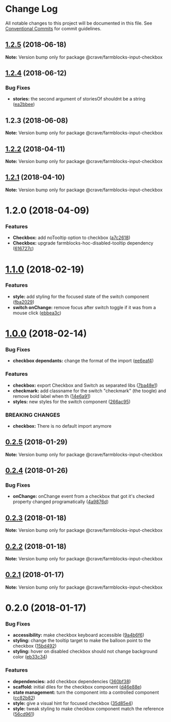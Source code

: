 # Change Log

All notable changes to this project will be documented in this file.
See [Conventional Commits](https://conventionalcommits.org) for commit guidelines.

<a name="1.2.5"></a>
## [1.2.5](https://github.com/CraveFood/farmblocks/compare/@crave/farmblocks-input-checkbox@1.2.4...@crave/farmblocks-input-checkbox@1.2.5) (2018-06-18)




**Note:** Version bump only for package @crave/farmblocks-input-checkbox

<a name="1.2.4"></a>
## [1.2.4](https://github.com/CraveFood/farmblocks/compare/@crave/farmblocks-input-checkbox@1.2.3...@crave/farmblocks-input-checkbox@1.2.4) (2018-06-12)


### Bug Fixes

* **stories:** the second argument of storiesOf shouldnt be a string ([ea2bbee](https://github.com/CraveFood/farmblocks/commit/ea2bbee))




<a name="1.2.3"></a>
## 1.2.3 (2018-06-08)




**Note:** Version bump only for package @crave/farmblocks-input-checkbox

<a name="1.2.2"></a>
## [1.2.2](https://github.com/CraveFood/farmblocks/compare/@crave/farmblocks-input-checkbox@1.2.1...@crave/farmblocks-input-checkbox@1.2.2) (2018-04-11)




**Note:** Version bump only for package @crave/farmblocks-input-checkbox

<a name="1.2.1"></a>
## [1.2.1](https://github.com/CraveFood/farmblocks/compare/@crave/farmblocks-input-checkbox@1.2.0...@crave/farmblocks-input-checkbox@1.2.1) (2018-04-10)




**Note:** Version bump only for package @crave/farmblocks-input-checkbox

<a name="1.2.0"></a>
# 1.2.0 (2018-04-09)


### Features

* **Checkbox:** add noTooltip option to checkbox ([a7c2618](https://github.com/CraveFood/farmblocks/commit/a7c2618))
* **Checkbox:** upgrade farmblocks-hoc-disabled-tooltip dependency ([616727c](https://github.com/CraveFood/farmblocks/commit/616727c))




<a name="1.1.0"></a>
# [1.1.0](https://github.com/CraveFood/farmblocks/compare/@crave/farmblocks-input-checkbox@1.0.0...@crave/farmblocks-input-checkbox@1.1.0) (2018-02-19)


### Features

* **style:** add styling for the focused state of the switch component ([fba2029](https://github.com/CraveFood/farmblocks/commit/fba2029))
* **switch onChange:** remove focus after switch toggle if it was from a mouse click ([ebbea3c](https://github.com/CraveFood/farmblocks/commit/ebbea3c))




<a name="1.0.0"></a>
# [1.0.0](https://github.com/CraveFood/farmblocks/compare/@crave/farmblocks-input-checkbox@0.2.5...@crave/farmblocks-input-checkbox@1.0.0) (2018-02-14)


### Bug Fixes

* **checkbox dependants:** change the format of the import ([ee6eaf4](https://github.com/CraveFood/farmblocks/commit/ee6eaf4))


### Features

* **checkbox:** export Checkbox and Switch as separated libs ([7ba48e1](https://github.com/CraveFood/farmblocks/commit/7ba48e1))
* **checkmark:** add classname for the switch "checkmark" (the toogle) and remove bold label when th ([14e6a91](https://github.com/CraveFood/farmblocks/commit/14e6a91))
* **styles:** new styles for the switch component ([266ac95](https://github.com/CraveFood/farmblocks/commit/266ac95))


### BREAKING CHANGES

* **checkbox:** There is no default import anymore




<a name="0.2.5"></a>
## [0.2.5](https://github.com/CraveFood/farmblocks/compare/@crave/farmblocks-input-checkbox@0.2.4...@crave/farmblocks-input-checkbox@0.2.5) (2018-01-29)




**Note:** Version bump only for package @crave/farmblocks-input-checkbox

<a name="0.2.4"></a>
## [0.2.4](https://github.com/CraveFood/farmblocks/compare/@crave/farmblocks-input-checkbox@0.2.3...@crave/farmblocks-input-checkbox@0.2.4) (2018-01-26)


### Bug Fixes

* **onChange:** onChange event from a checkbox that got it's checked property changed programatically ([4a9876d](https://github.com/CraveFood/farmblocks/commit/4a9876d))




<a name="0.2.3"></a>
## [0.2.3](https://github.com/CraveFood/farmblocks/compare/@crave/farmblocks-input-checkbox@0.2.2...@crave/farmblocks-input-checkbox@0.2.3) (2018-01-18)




**Note:** Version bump only for package @crave/farmblocks-input-checkbox

<a name="0.2.2"></a>
## [0.2.2](https://github.com/CraveFood/farmblocks/compare/@crave/farmblocks-input-checkbox@0.2.1...@crave/farmblocks-input-checkbox@0.2.2) (2018-01-18)




**Note:** Version bump only for package @crave/farmblocks-input-checkbox

<a name="0.2.1"></a>
## [0.2.1](https://github.com/CraveFood/farmblocks/compare/@crave/farmblocks-input-checkbox@0.2.0...@crave/farmblocks-input-checkbox@0.2.1) (2018-01-17)




**Note:** Version bump only for package @crave/farmblocks-input-checkbox

<a name="0.2.0"></a>
# 0.2.0 (2018-01-17)


### Bug Fixes

* **accessibility:** make checkbox keyboard accessible ([9a4b6f6](https://github.com/CraveFood/farmblocks/commit/9a4b6f6))
* **styling:** change the tooltip target to make the balloon point to the checkbox ([15bd492](https://github.com/CraveFood/farmblocks/commit/15bd492))
* **styling:** hover on disabled checkbox should not change background color ([eb33c34](https://github.com/CraveFood/farmblocks/commit/eb33c34))


### Features

* **dependencies:** add checkbox dependencies ([360bf38](https://github.com/CraveFood/farmblocks/commit/360bf38))
* **scaffold:** initial diles for the checkbox component ([d46e88e](https://github.com/CraveFood/farmblocks/commit/d46e88e))
* **state management:** turn the component into a controlled component ([cc82b82](https://github.com/CraveFood/farmblocks/commit/cc82b82))
* **style:** give a visual hint for focused checkbox ([35d85e4](https://github.com/CraveFood/farmblocks/commit/35d85e4))
* **style:** tweak styling to make checkbox component match the reference ([56cd961](https://github.com/CraveFood/farmblocks/commit/56cd961))

